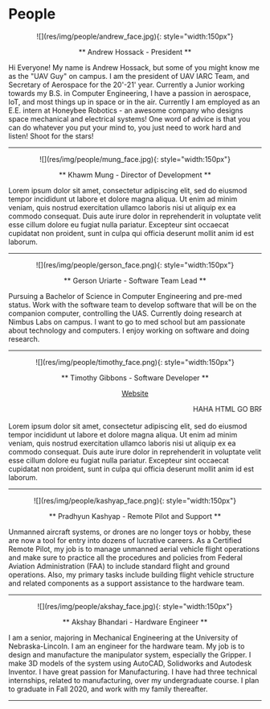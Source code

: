 # People

<center>
![](res/img/people/andrew_face.jpg){: style="width:150px"}

** Andrew Hossack - President **
</center>

Hi Everyone! My name is Andrew Hossack, but some of you might know me as the "UAV Guy" on campus. I am the president of UAV IARC Team, and Secretary of Aerospace for the 20'-21' year. Currently a Junior working towards my B.S. in Computer Engineering, I have a passion in aerospace, IoT, and most things up in space or in the air. Currently I am employed as an E.E. intern at Honeybee Robotics - an awesome company who designs space mechanical and electrical systems! One word of advice is that you can do whatever you put your mind to, you just need to work hard and listen! Shoot for the stars!

---

<center>
![](res/img/people/mung_face.jpg){: style="width:150px"}

** Khawm Mung - Director of Development **
</center>

Lorem ipsum dolor sit amet, consectetur adipiscing elit, sed do eiusmod tempor incididunt ut labore et dolore magna aliqua. Ut enim ad minim veniam, quis nostrud exercitation ullamco laboris nisi ut aliquip ex ea commodo consequat. Duis aute irure dolor in reprehenderit in voluptate velit esse cillum dolore eu fugiat nulla pariatur. Excepteur sint occaecat cupidatat non proident, sunt in culpa qui officia deserunt mollit anim id est laborum.

---

<center>
![](res/img/people/gerson_face.png){: style="width:150px"}

** Gerson Uriarte - Software Team Lead **
</center>

Pursuing a Bachelor of Science in Computer Engineering and pre-med status. Work with the software team to develop software that will be on the companion computer, controlling the UAS. Currently doing research at Nimbus Labs on campus. I want to go to med school but am passionate about technology and computers. I enjoy working on software and doing research.

---

<center>
![](res/img/people/timothy_face.png){: style="width:150px"}

** Timothy Gibbons - Software Developer **

[Website](https://root3287.site)

<marquee>HAHA HTML GO BRRRRRRRRRRRRRRRRRRRRRRRRRRRRRRRRRRRRRRRRRRRRRRRRRRRRRRRRRRRRRRRRRRRRRRRRRRRRRRRRRRRRRR</marquee>
</center>

Lorem ipsum dolor sit amet, consectetur adipiscing elit, sed do eiusmod tempor incididunt ut labore et dolore magna aliqua. Ut enim ad minim veniam, quis nostrud exercitation ullamco laboris nisi ut aliquip ex ea commodo consequat. Duis aute irure dolor in reprehenderit in voluptate velit esse cillum dolore eu fugiat nulla pariatur. Excepteur sint occaecat cupidatat non proident, sunt in culpa qui officia deserunt mollit anim id est laborum.

---

<center>
![](res/img/people/kashyap_face.png){: style="width:150px"}

** Pradhyun Kashyap - Remote Pilot and Support **
</center>

Unmanned aircraft systems, or drones are no longer toys or hobby, these are now a tool for entry into dozens of lucrative careers. As a Certified Remote Pilot, my job is to manage unmanned aerial vehicle flight operations and make sure to practice all the procedures and policies from Federal Aviation Administration (FAA) to include standard flight and ground operations. Also, my primary tasks include building flight vehicle structure and related components as a support assistance to the hardware team.

---

<center>
![](res/img/people/akshay_face.jpg){: style="width:150px"}

** Akshay Bhandari - Hardware Engineer **
</center>

I am a senior, majoring in Mechanical Engineering at the University of Nebraska-Lincoln. I am an engineer for the hardware team. My job is to design and manufacture the manipulator system, especially the Gripper. I make 3D models of the system using AutoCAD, Solidworks and Autodesk Inventor. I have great passion for Manufacturing. I have had three technical internships, related to manufacturing, over my undergraduate course. I plan to graduate in Fall 2020, and work with my family thereafter.

---